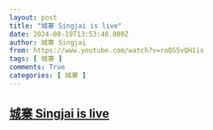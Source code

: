 ```yaml
---
layout: post
title: "城寨 Singjai is live"
date: 2024-08-19T13:53:48.000Z
author: 城寨 Singjai
from: https://www.youtube.com/watch?v=roQS5vQH1is
tags: [ 城寨 ]
comments: True
categories: [ 城寨 ]
---
```

<!--1724075628000-->
[城寨 Singjai is live](https://www.youtube.com/watch?v=roQS5vQH1is)
------

<div>

</div>
